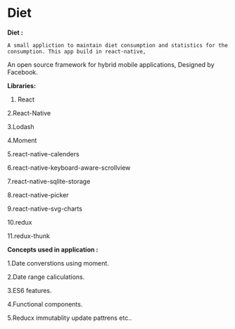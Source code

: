 # Diet
**Diet :**

    A small appliction to maintain diet consumption and statistics for the consumption. This app build in react-native,
An open source framework for hybrid mobile applications, Designed by Facebook.

**Libraries:**
1. React

2.React-Native 

3.Lodash 

4.Moment 

5.react-native-calenders 

6.react-native-keyboard-aware-scrollview 

7.react-native-sqlite-storage 

8.react-native-picker 

9.react-native-svg-charts 

10.redux 

11.redux-thunk 


**Concepts used in application :**

1.Date converstions using moment. 

2.Date range caliculations. 

3.ES6 features. 

4.Functional components. 

5.Reducx immutablity update pattrens etc.. 

